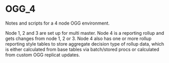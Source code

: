 # OGG_4

Notes and scripts for a 4 node OGG environment. 

Node 1, 2 and 3 are set up for multi master.
Node 4 is a reporting rollup and gets changes from node 1, 2 or 3. Node 4 also has one or more rollup reporting style tables to store aggregate decision type of rollup data, which is either calculated from base tables via batch/stored procs or calculated from custom OGG replicat updates.
